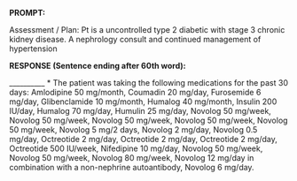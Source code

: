 **PROMPT:**

Assessment / Plan: Pt is a uncontrolled type 2 diabetic with stage 3 chronic kidney disease. A nephrology consult and continued management of hypertension 

**RESPONSE (Sentence ending after 60th word):**

__________ * The patient was taking the following medications for the past 30 days: Amlodipine 50 mg/month, Coumadin 20 mg/day, Furosemide 6 mg/day, Glibenclamide 10 mg/month, Humalog 40 mg/month, Insulin 200 IU/day, Humalog 70 mg/day, Humulin 25 mg/day, Novolog 50 mg/week, Novolog 50 mg/week, Novolog 50 mg/week, Novolog 50 mg/week, Novolog 50 mg/week, Novolog 5 mg/2 days, Novolog 2 mg/day, Novolog 0.5 mg/day, Octreotide 2 mg/day, Octreotide 2 mg/day, Octreotide 2 mg/day, Octreotide 500 IU/week, Nifedipine 10 mg/day, Novolog 50 mg/week, Novolog 50 mg/week, Novolog 80 mg/week, Novolog 12 mg/day in combination with a non-nephrine autoantibody, Novolog 6 mg/day. 